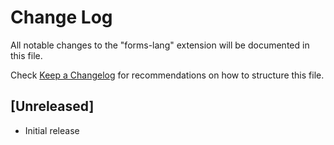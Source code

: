 # Change Log

All notable changes to the "forms-lang" extension will be documented in this file.

Check [Keep a Changelog](http://keepachangelog.com/) for recommendations on how to structure this file.

## [Unreleased]

- Initial release